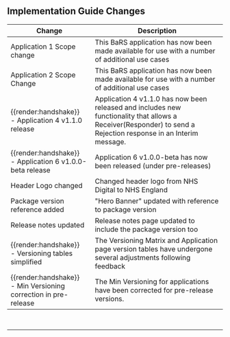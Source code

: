 <div class="bars-blg-expander">
<div class="bars-blg-expander-entry" id="v1.5.0">

## Implementation Guide Changes

| Change                                | Description                                                                                             |
|---------------------------------------|---------------------------------------------------------------------------------------------------------|
| Application 1 Scope change            | This BaRS application has now been made available for use with a number of additional use cases         |
| Application 2 Scope Change            | This BaRS application has now been made available for use with a number of additional use cases         |
| <div class="imgHandshake">{{render:handshake}}</div> - Application 4 v1.1.0 release | Application 4 v1.1.0 has now been released and includes new functionality that allows a Receiver(Responder) to send a Rejection response in an Interim message. |
| <div class="imgHandshake">{{render:handshake}}</div> - Application 6 v1.0.0-beta release | Application 6 v1.0.0-beta has now been released (under pre-releases) |
| Header Logo changed                   | Changed header logo from NHS Digital to NHS England                                                     |
| Package version reference added       | "Hero Banner" updated with reference to package version                                                 |
| Release notes updated                 | Release notes page updated to include the package version too                                           |
| <div class="imgHandshake">{{render:handshake}}</div> - Versioning tables simplified     | The Versioning Matrix and Application page version tables have undergone several adjustments following feedback  |
| <div class="imgHandshake">{{render:handshake}}</div> - Min Versioning correction in pre-release    | The Min Versioning for applications have been corrected for pre-release versions. |

<p>
</div>
</div>
<br>
<hr>
